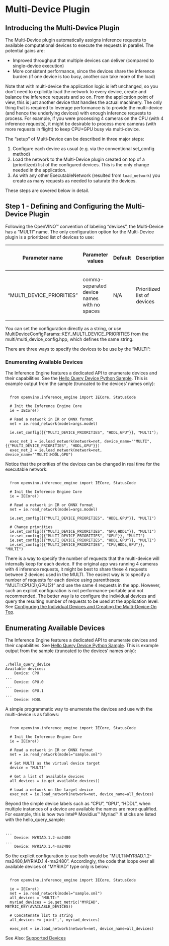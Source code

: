 # Multi-Device Plugin

## Introducing the Multi-Device Plugin

The Multi-Device plugin automatically assigns inference requests to available computational devices to execute the requests in parallel. The potential gains are:

* Improved throughput that multiple devices can deliver (compared to single-device execution)
* More consistent performance, since the devices share the inference burden (if one device is too busy, another can take more of the load)

Note that with multi-device the application logic is left unchanged, so you don’t need to explicitly load the network to every device, create and balance the inference requests and so on. From the application point of view, this is just another device that handles the actual machinery. The only thing that is required to leverage performance is to provide the multi-device (and hence the underlying devices) with enough inference requests to process. For example, if you were processing 4 cameras on the CPU (with 4 inference requests), it might be desirable to process more cameras (with more requests in flight) to keep CPU+GPU busy via multi-device.

The “setup” of Multi-Device can be described in three major steps:

1. Configure each device as usual (e.g. via the conventional set_config method)
2. Load the network to the Multi-Device plugin created on top of a (prioritized) list of the configured devices. This is the only change needed in the application.
3. As with any other ExecutableNetwork (resulted from `load_network`) you create as many requests as needed to saturate the devices. 

These steps are covered below in detail.

## Step 1 - Defining and Configuring the Multi-Device Plugin

Following the OpenVINO™ convention of labeling “devices”, the Multi-Device has a “MULTI” name. The only configuration option for the Multi-Device plugin is a prioritized list of devices to use:

<table class="table">
<colgroup>
<col style="width: 17%" />
<col style="width: 41%" />
<col style="width: 7%" />
<col style="width: 35%" />
</colgroup>
<thead>
<tr class="row-odd"><th class="head"><p>Parameter name</p></th>
<th class="head"><p>Parameter values</p></th>
<th class="head"><p>Default</p></th>
<th class="head"><p>Description</p></th>
</tr>
</thead>
<tbody>
<tr class="row-even"><td><p>“MULTI_DEVICE_PRIORITIES”</p></td>
<td><p>comma-separated device names with no spaces</p></td>
<td><p>N/A</p></td>
<td><p>Prioritized list of devices</p></td>
</tr>
</tbody>
</table>

You can set the configuration directly as a string, or use MultiDeviceConfigParams::KEY_MULTI_DEVICE_PRIORITIES from the multi/multi_device_config.hpp, which defines the same string.

There are three ways to specify the devices to be use by the “MULTI”:

### Enumerating Available Devices
The Inference Engine features a dedicated API to enumerate devices and their capabilities. See the [Hello Query Device Python Sample](https://docs.openvinotoolkit.org/latest/openvino_inference_engine_ie_bridges_python_sample_hello_query_device_README.html). This is example output from the sample (truncated to the devices’ names only):

<pre><code>
  from openvino.inference_engine import IECore, StatusCode

  # Init the Inference Engine Core
  ie = IECore()

  # Read a network in IR or ONNX format
  net = ie.read_network(model=args.model)
  
  ie.set_config({{"MULTI_DEVICE_PRIORITIES", "HDDL,GPU"}}, "MULTI");
  
  exec_net_1 = ie.load_network(network=net, device_name=""MULTI", {{"MULTI_DEVICE_PRIORITIES", "HDDL,GPU"}})
  exec_net_2 = ie.load_network(network=net, device_name=""MULTI:HDDL,GPU")
</code></pre>

Notice that the priorities of the devices can be changed in real time for the executable network:

<pre><code>
  from openvino.inference_engine import IECore, StatusCode

  # Init the Inference Engine Core
  ie = IECore()

  # Read a network in IR or ONNX format
  net = ie.read_network(model=args.model)
  
  ie.set_config({{"MULTI_DEVICE_PRIORITIES", "HDDL,GPU"}}, "MULTI")
  
  # Change priorities
  ie.set_config({{"MULTI_DEVICE_PRIORITIES", "GPU,HDDL"}}, "MULTI")
  ie.set_config({{"MULTI_DEVICE_PRIORITIES", "GPU"}}, "MULTI")
  ie.set_config({{"MULTI_DEVICE_PRIORITIES", "HDDL,GPU"}}, "MULTI")
  ie.set_config({{"MULTI_DEVICE_PRIORITIES", "CPU,HDDL,GPU"}}, "MULTI")
</code></pre>

There is a way to specify the number of requests that the multi-device will internally keep for each device. If the original app was running 4 cameras with 4 inference requests, it might be best to share these 4 requests between 2 devices used in the MULTI. The easiest way is to specify a number of requests for each device using parentheses: “MULTI:CPU(2),GPU(2)” and use the same 4 requests in the app. However, such an explicit configuration is not performance-portable and not recommended. The better way is to configure the individual devices and query the resulting number of requests to be used at the application level. See [Configuring the Individual Devices and Creating the Multi-Device On Top](https://docs.openvinotoolkit.org/latest/openvino_docs_IE_DG_supported_plugins_MULTI.html#configuring_the_individual_devices_and_creating_the_multi_device_on_top).

 
## Enumerating Available Devices

The Inference Engine features a dedicated API to enumerate devices and their capabilities. See [Hello Query Device Python Sample](https://docs.openvinotoolkit.org/latest/openvino_inference_engine_ie_bridges_python_sample_hello_query_device_README.html). This is example output from the sample (truncated to the devices’ names only):

<pre><code>
./hello_query_device
Available devices:
    Device: CPU
...
    Device: GPU.0
...
    Device: GPU.1
...
    Device: HDDL
</code></pre>

A simple programmatic way to enumerate the devices and use with the multi-device is as follows:

<pre><code>
  from openvino.inference_engine import IECore, StatusCode

  # Init the Inference Engine Core
  ie = IECore()

  # Read a network in IR or ONNX format
  net = ie.read_network(model="sample.xml")
  
  # Set MULTI as the virtual device target
  device = "MULTI"
  
  # Get a list of available devices
  all_devices = ie.get_available_devices()

  # Load a network on the target device
  exec_net = ie.load_network(network=net, device_name=all_devices)
</code></pre>


Beyond the simple device labels such as “CPU”, “GPU”, “HDDL”, when multiple instances of a device are available the names are more qualified. For example, this is how two Intel® Movidius™ Myriad™ X sticks are listed with the hello_query_sample:

<pre><code>
...
    Device: MYRIAD.1.2-ma2480
...
    Device: MYRIAD.1.4-ma2480
</code></pre>

So the explicit configuration to use both would be “MULTI:MYRIAD.1.2-ma2480,MYRIAD.1.4-ma2480”. Accordingly, the code that loops over all available devices of “MYRIAD” type only is below:

<pre><code>
  from openvino.inference_engine import IECore, StatusCode

  ie = IECore()
  net = ie.read_network(model="sample.xml")
  all_devices = "MULTI:"
  myriad_devices = ie.get_metric("MYRIAD", METRIC_KEY(AVAILABLE_DEVICES))
  
  # Concatenate list to string
  all_devices += join(',', myriad_devices)

  exec_net = ie.load_network(network=net, device_name=all_devices)
</code></pre>


See Also:
[Supported Devices](https://docs.openvinotoolkit.org/latest/openvino_docs_IE_DG_supported_plugins_Supported_Devices.html)
